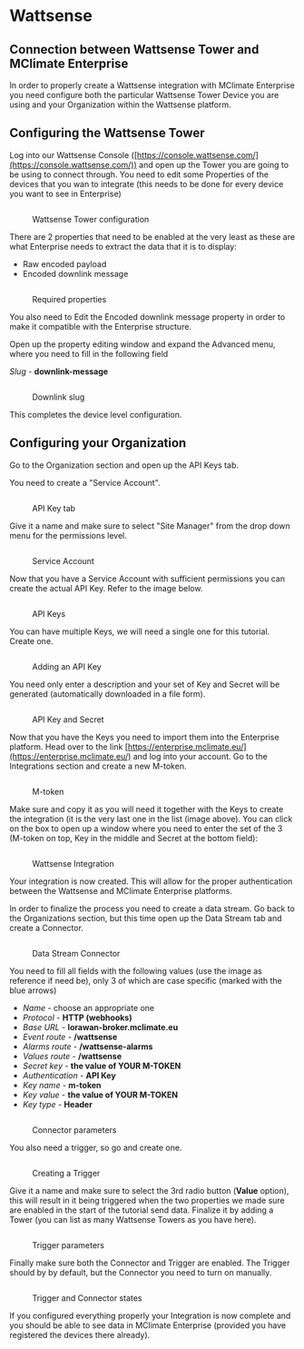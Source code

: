 # Wattsense

## **Connection between Wattsense Tower and MClimate Enterprise** <a href="#connection-between-the-things-industries-and-mclimates-lorawan-broker-using-webhooks" id="connection-between-the-things-industries-and-mclimates-lorawan-broker-using-webhooks"></a>

In order to properly create a Wattsense integration with MClimate Enterprise you need configure both the particular Wattsense Tower Device you are using and your Organization within the Wattsense platform.

## Configuring the Wattsense Tower

Log into our Wattsense Console ([https://console.wattsense.com/](https://console.wattsense.com/)) and open up the Tower you are going to be using to connect through. You need to edit some Properties of the devices that you wan to integrate (this needs to be done for every device you want to see in Enterprise)

<figure><img src="../.gitbook/assets/13.png" alt=""><figcaption><p>Wattsense Tower configuration</p></figcaption></figure>

There are 2 properties that need to be enabled at the very least as these are what Enterprise needs to extract the data that it is to display:

* Raw encoded payload
* Encoded downlink message

<figure><img src="../.gitbook/assets/14 (1).png" alt=""><figcaption><p>Required properties</p></figcaption></figure>

You also need to Edit the Encoded downlink message property in order to make it compatible with the Enterprise structure.

Open up the property editing window and expand the Advanced menu, where you need to fill in the following field

_Slug_ - **downlink-message**

<figure><img src="../.gitbook/assets/15.png" alt=""><figcaption><p>Downlink slug</p></figcaption></figure>

This completes the device level configuration.

## Configuring your Organization

Go to the Organization section and open up the API Keys tab.&#x20;

You need to create a "Service Account".

<figure><img src="../.gitbook/assets/1 (5).png" alt=""><figcaption><p>API Key tab</p></figcaption></figure>

Give it a name and make sure to select "Site Manager" from the drop down menu for the permissions level.

<figure><img src="../.gitbook/assets/2 (1).png" alt=""><figcaption><p>Service Account</p></figcaption></figure>

Now that you have a Service Account with sufficient permissions you can create the actual API Key. Refer to the image below.

<figure><img src="../.gitbook/assets/3 (1).png" alt=""><figcaption><p>API Keys</p></figcaption></figure>

You can have multiple Keys, we will need a single one for this tutorial. Create one.

<figure><img src="../.gitbook/assets/4 (1).png" alt=""><figcaption><p>Adding an API Key</p></figcaption></figure>

You need only enter a description and your set of Key and Secret will be generated (automatically downloaded in a file form).

<figure><img src="../.gitbook/assets/5.png" alt=""><figcaption><p>API Key and Secret</p></figcaption></figure>

Now that you have the Keys you need to import them into the Enterprise platform. Head over to the link [https://enterprise.mclimate.eu/](https://enterprise.mclimate.eu/) and log into your account. Go to the Integrations section and create a new M-token.

<figure><img src="../.gitbook/assets/6.png" alt=""><figcaption><p>M-token</p></figcaption></figure>

Make sure and copy it as you will need it together with the Keys to create the integration (it is the very last one in the list (image above). You can click on the box to open up a window where you need to enter the set of the 3 (M-token on top, Key in the middle and Secret at the bottom field):

<figure><img src="../.gitbook/assets/7.png" alt=""><figcaption><p>Wattsense Integration</p></figcaption></figure>

Your integration is now created. This will allow for the proper authentication between the Wattsense and MClimate Enterprise platforms.

In order to finalize the process you need to create a data stream. Go back to the Organizations section, but this time open  up the Data Stream tab and create a Connector.

<figure><img src="../.gitbook/assets/8.png" alt=""><figcaption><p>Data Stream Connector</p></figcaption></figure>

You need to fill all fields with the following values (use the image as reference if need be), only 3 of which are case specific (marked with the blue arrows)

* _Name_ - choose an appropriate one
* _Protocol_ - **HTTP (webhooks)**
* _Base URL_ - **lorawan-broker.mclimate.eu**
* _Event route_ - **/wattsense**
* _Alarms route_ - **/wattsense-alarms**
* _Values route_ - **/wattsense**
* _Secret key -_ **the value of YOUR M-TOKEN**
* _Authentication -_ **API Key**
* _Key name_ - **m-token**
* _Key value_ - **the value of YOUR M-TOKEN**
* _Key type -_ **Header**

<figure><img src="../.gitbook/assets/9 (1).png" alt=""><figcaption><p>Connector parameters</p></figcaption></figure>

You also need a trigger, so go and create one.

<figure><img src="../.gitbook/assets/10.png" alt=""><figcaption><p>Creating a Trigger</p></figcaption></figure>

Give it a name and make sure to select the 3rd radio button (**Value** option), this will result in it being triggered when the two properties we made sure are enabled in the start of the tutorial send data. Finalize it by adding a Tower (you can list as many Wattsense Towers as you have here).

<figure><img src="../.gitbook/assets/11.png" alt=""><figcaption><p>Trigger parameters</p></figcaption></figure>

Finally make sure both the Connector and Trigger are enabled. The Trigger should by by default, but the Connector you need to turn on manually.

<figure><img src="../.gitbook/assets/12.png" alt=""><figcaption><p>Trigger and Connector states</p></figcaption></figure>

If you configured everything properly your Integration is now complete and you should be able to see data in MClimate Enterprise (provided you have registered the devices there already).
